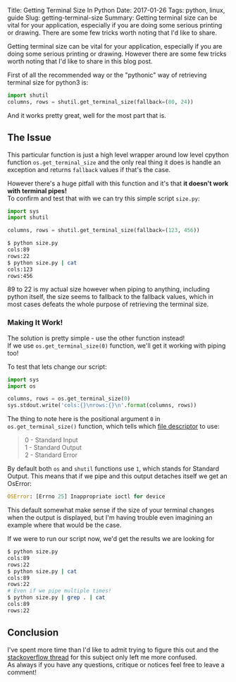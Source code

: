 Title: Getting Terminal Size In Python
Date: 2017-01-26
Tags: python, linux, guide
Slug: getting-terminal-size
Summary: Getting terminal size can be vital for your application, especially if you are doing some serious printing or drawing. There are some few tricks worth noting that I'd like to share.


Getting terminal size can be vital for your application, especially if you are doing some serious printing or drawing. However there are some few tricks worth noting that I'd like to share in this blog post.

First of all the recommended way or the "pythonic" way of retrieving terminal size for python3 is:

```python
import shutil
columns, rows = shutil.get_terminal_size(fallback=(80, 24))
```

And it works pretty great, well for the most part that is.  

## The Issue

This particular function is just a high level wrapper around low level cpython function `os.get_terminal_size` and the only real thing it does is handle an exception and returns `fallback` values if that's the case.

However there's a huge pitfall with this function and it's that __it doesn't work with terminal pipes!__    
To confirm and test that with we can try this simple script `size.py`:

```python
import sys
import shutil

columns, rows = shutil.get_terminal_size(fallback=(123, 456))
```

```bash
$ python size.py
cols:89
rows:22
$ python size.py | cat
cols:123
rows:456
```

89 to 22 is my actual size however when piping to anything, including python itself, the size seems to fallback to the fallback values, which in most cases defeats the whole purpose of retrieving the terminal size.

### Making It Work!

The solution is pretty simple - use the other function instead!  
If we use `os.get_terminal_size(0)` function, we'll get it working with piping too!

To test that lets change our script:  

```python
import sys
import os

columns, rows = os.get_terminal_size(0)
sys.stdout.write('cols:{}\nrows:{}\n'.format(columns, rows))
```

The thing to note here is the positional argument `0` in `os.get_terminal_size()` function, which tells which [file descriptor](https://en.wikipedia.org/wiki/File_descriptor) to use: 

>0 - Standard Input  
1 - Standard Output  
2 - Standard Error  

By default both `os` and `shutil` functions use `1`, which stands for Standard Output. This means that if we pipe and this output detaches itself we get an OsError:

```python
OSError: [Errno 25] Inappropriate ioctl for device
```

This default somewhat make sense if the size of your terminal changes when the output is displayed, but I'm having trouble even imagining an example where that would be the case.

If we were to run our script now, we'd get the results we are looking for

```bash
$ python size.py
cols:89
rows:22
$ python size.py | cat
cols:89
rows:22
# Even if we pipe multiple times!
$ python size.py | grep . | cat
cols:89
rows:22
```


## Conclusion  
I've spent more time than I'd like to admit trying to figure this out and the [stackoverflow thread](http://stackoverflow.com/a/41864359/3737009) for this subject only left me more confused.  
As always if you have any questions, critique or notices feel free to leave a comment!
